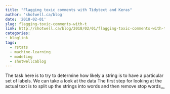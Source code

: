 ```yaml
---
title: "Flagging toxic comments with Tidytext and Keras"
author: 'shotwell.ca/blog'
date: '2018-02-01'
slug: flagging-toxic-comments-with-t
link: http://shotwell.ca/blog/2018/02/01/flagging-toxic-comments-with-tidytext-and-keras/
categories:
- bloglink
tags:
  - rstats
  - machine-learning
  - modeling
  - shotwellcablog
---
```


The task here is to try to determine how likely a string is to have a particular set of labels. We can take a look at the data The first step for looking at the actual text is to split up the strings into words and then remove stop words[... <i class="fas fa-external-link-alt"></i>](http://shotwell.ca/blog/2018/02/01/flagging-toxic-comments-with-tidytext-and-keras/)

